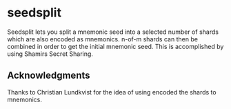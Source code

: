 # seedsplit
Seedsplit lets you split a mnemonic seed into a selected number of shards which are also encoded as mnemonics. n-of-m shards can then be combined in order to get the initial mnemonic seed. This is accomplished by using Shamirs Secret Sharing.

## Acknowledgments
Thanks to Christian Lundkvist for the idea of using encoded the shards to mnemonics.
